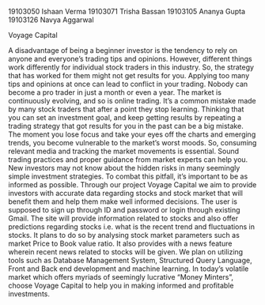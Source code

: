 19103050 Ishaan Verma
19103071 Trisha Bassan
19103105 Ananya Gupta
19103126 Navya Aggarwal

Voyage Capital 

A disadvantage of being a beginner investor is the tendency to rely on anyone and everyone’s trading tips and opinions. However, different things work differently for individual stock traders in this industry. So, the strategy that has worked for them might not get results for you. Applying too many tips and opinions at once can lead to conflict in your trading. Nobody can become a pro trader in just a month or even a year. The market is continuously evolving, and so is online trading. It’s a common mistake made by many stock traders that after a point they stop learning. Thinking that you can set an investment goal, and keep getting results by repeating a trading strategy that got results for you in the past can be a big mistake. The moment you lose focus and take your eyes off the charts and emerging trends, you become vulnerable to the market’s worst moods. So, consuming relevant media and tracking the market movements is essential. Sound trading practices and proper guidance from market experts can help you. New investors may not know about the hidden risks in many seemingly simple investment strategies. To combat this pitfall, it’s important to be as informed as possible. Through our project Voyage Capital we aim to provide investors with accurate data regarding stocks and stock market that will benefit them and help them make well informed decisions. The user is supposed to sign up through ID and password or login through existing Gmail. The site will provide information related to stocks and also offer predictions regarding stocks i.e. what is the recent trend and fluctuations in stocks. It plans to do so by analysing stock market parameters such as market Price to Book value ratio. It also provides with a news feature wherein recent news related to stocks will be given. We plan on utilizing tools such as Database Management System, Structured Query Language, Front and Back end development and machine learning. In today’s volatile market which offers myriads of seemingly lucrative “Money Minters”, choose Voyage Capital to help you in making informed and profitable investments.

